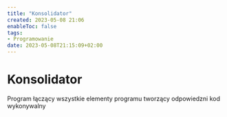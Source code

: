 ```yaml
---
title: "Konsolidator"
created: 2023-05-08 21:06
enableToc: false
tags:
- Programowanie
date: 2023-05-08T21:15:09+02:00
---
```


# Konsolidator

Program łączący wszystkie elementy programu tworzący odpowiedzni kod wykonywalny